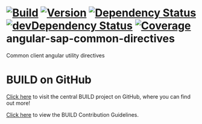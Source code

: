 [![Build](https://img.shields.io/travis/sapbuild/angular-sap-common-directives.svg?style=flat-square)](http://travis-ci.org/sapbuild/angular-sap-common-directives)
[![Version](https://img.shields.io/npm/v/angular-sap-common-directives.svg?style=flat-square)](https://npmjs.org/package/angular-sap-common-directives)
[![Dependency Status](https://david-dm.org/sapbuild/angular-sap-common-directives.svg)](https://david-dm.org/sapbuild/angular-sap-common-directives)
[![devDependency Status](https://david-dm.org/sapbuild/angular-sap-common-directives/dev-status.svg)](https://david-dm.org/sapbuild/angular-sap-common-directives#info=devDependencies)
[![Coverage](https://img.shields.io/coveralls/sapbuild/angular-sap-common-directives/master.svg?style=flat-square)](https://coveralls.io/r/sapbuild/angular-sap-common-directives?branch=master)
angular-sap-common-directives
=============================

Common client angular utility directives


# BUILD on GitHub

[Click here](https://github.com/SAP/BUILD) to visit the central BUILD project on GitHub, where you can find out more!

[Click here](https://github.com/SAP/BUILD/blob/master/Contributing.md) to view the BUILD Contribution Guidelines. 
